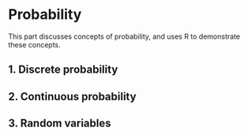 # Probability

This part discusses concepts of probability, and uses R to demonstrate these concepts.

## 1. Discrete probability

## 2. Continuous probability

## 3. Random variables